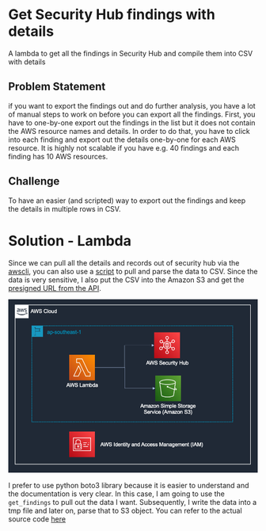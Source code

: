 # Get Security Hub findings with details
A lambda to get all the findings in Security Hub and compile them into CSV with details

## Problem Statement
if you want to export the findings out and do further analysis, you have a lot of manual steps to work on before you can export all the findings. First, you have to one-by-one export out the findings in the list but it does not contain the AWS resource names and details. In order to do that, you have to click into each finding and export out the details one-by-one for each AWS resource. It is highly not scalable if you have e.g. 40 findings and each finding has 10 AWS resources.

## Challenge
To have an easier (and scripted) way to export out the findings and keep the details in multiple rows in CSV.

# Solution - Lambda
Since we can pull all the details and records out of security hub via the [awscli](https://docs.aws.amazon.com/securityhub/latest/userguide/finding-retrieve-api-cli.html), you can also use a [script](lambda.py) to pull and parse the data to CSV. Since the data is very sensitive, I also put the CSV into the Amazon S3 and get the [presigned URL from the API](https://boto3.amazonaws.com/v1/documentation/api/latest/guide/s3-presigned-urls.html). 

![Architecture Diagram](architecture.png)

I prefer to use python boto3 library because it is easier to understand and the documentation is very clear. In this case, I am going to use the `get_findings` to pull out the data I want. Subsequently, I write the data into a tmp file and later on, parse that to S3 object. You can refer to the actual source code [here](lambda.py)